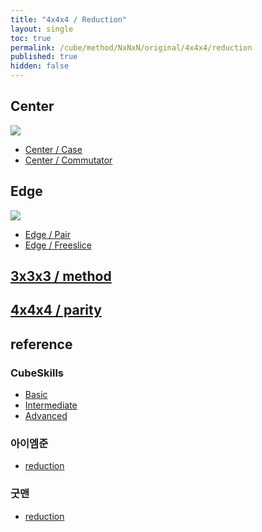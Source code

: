 ```yaml
---
title: "4x4x4 / Reduction"
layout: single
toc: true
permalink: /cube/method/NxNxN/original/4x4x4/reduction
published: true
hidden: false
---
```


<head>
  <base target="_blank">
  <style>
    img {
      max-width: 250px;
    }
  </style>
</head>



## Center

<a href="https://alpha.twizzle.net/edit/?puzzle=4x4x4&stickering=centers-only">
  <img src="https://user-images.githubusercontent.com/92285528/215299814-a03d80a9-cb78-4e20-bc16-ae13c952fc1e.png">
</a>

- [Center / Case](/cube/method/NxNxN/original/4x4x4/center/case)
- [Center / Commutator](/cube/method/NxNxN/original/4x4x4/center/commutator)



## Edge

<a href="https://alpha.twizzle.net/edit/?puzzle=4x4x4&setup-alg=R+U+L+D+B+F+R+U+L+B+F+D+L+U+B+R+U+D+R+U+F+L+F+R+U+F+L+R">
  <img src="https://user-images.githubusercontent.com/92285528/215299975-4da81d75-41ec-4d58-87aa-463d53aec64b.png">
</a>

- [Edge / Pair](/cube/method/NxNxN/original/4x4x4/edge/pair)
- [Edge / Freeslice](/cube/method/NxNxN/original/4x4x4/edge/freeslice)



## [3x3x3 / method](/cube/method/NxNxN/original/3x3x3#method)



## [4x4x4 / parity](/cube/method/NxNxN/original/4x4x4/parity)



## reference

### CubeSkills

- [Basic](https://www.cubeskills.com/tutorials/beginners-method-for-solving-the-4x4-cube)
- [Intermediate](https://www.cubeskills.com/tutorials/intermediate-tips-and-yau-method)
- [Advanced](https://www.cubeskills.com/tutorials/advanced-4x4-tips-and-techniques)

### 아이엠준

- [reduction](https://youtu.be/jqSLBR38hUA)

### 굿맨

- [reduction](https://youtu.be/rNE9o1YTh0g)
